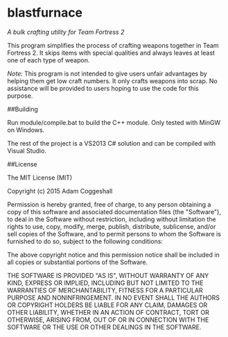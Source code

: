 # blastfurnace
*A bulk crafting utility for Team Fortress 2*

This program simplifies the process of crafting weapons together in Team Fortress 2. It skips items with special qualities and
always leaves at least one of each type of weapon.

*Note:* This program is not intended to give users unfair advantages by helping them get low craft numbers. It only crafts
weapons into scrap. No assistance will be provided to users hoping to use the code for this purpose.

##Building

Run module/compile.bat to build the C++ module. Only tested with MinGW on Windows.

The rest of the project is a VS2013 C# solution and can be compiled with Visual Studio.

##License

The MIT License (MIT)

Copyright (c) 2015 Adam Coggeshall

Permission is hereby granted, free of charge, to any person obtaining a copy of this software and associated documentation files (the "Software"), to deal in the Software without restriction, including without limitation the rights to use, copy, modify, merge, publish, distribute, sublicense, and/or sell copies of the Software, and to permit persons to whom the Software is furnished to do so, subject to the following conditions:

The above copyright notice and this permission notice shall be included in all copies or substantial portions of the Software.

THE SOFTWARE IS PROVIDED "AS IS", WITHOUT WARRANTY OF ANY KIND, EXPRESS OR IMPLIED, INCLUDING BUT NOT LIMITED TO THE WARRANTIES OF MERCHANTABILITY, FITNESS FOR A PARTICULAR PURPOSE AND NONINFRINGEMENT. IN NO EVENT SHALL THE AUTHORS OR COPYRIGHT HOLDERS BE LIABLE FOR ANY CLAIM, DAMAGES OR OTHER LIABILITY, WHETHER IN AN ACTION OF CONTRACT, TORT OR OTHERWISE, ARISING FROM, OUT OF OR IN CONNECTION WITH THE SOFTWARE OR THE USE OR OTHER DEALINGS IN THE SOFTWARE.
